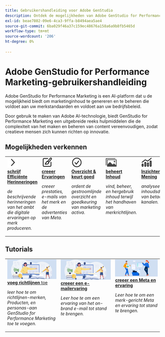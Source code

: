 ```yaml
---
title: Gebruikershandleiding voor Adobe GenStudio
description: Ontdek de mogelijkheden van Adobe GenStudio for Performance Marketing. Leer hoe u snel online middelen kunt maken, variaties kunt genereren en ervaringen kunt optimaliseren.
exl-id: beae7802-09e6-4ca3-9ffa-b8494aea5ae4
source-git-commit: 6ba029f46a37c159ec48676a158a6a9b8fb5465d
workflow-type: tm+mt
source-wordcount: '206'
ht-degree: 0%

---
```


# Adobe GenStudio for Performance Marketing-gebruikershandleiding

Adobe GenStudio for Performance Marketing is een AI-platform dat u de mogelijkheid biedt om marketinginhoud te genereren en te beheren die voldoet aan uw merkstandaarden en voldoet aan uw bedrijfsbeleid.

Door gebruik te maken van Adobe AI-technologie, biedt GenStudio for Performance Marketing een uitgebreide reeks hulpmiddelen die de complexiteit van het maken en beheren van content vereenvoudigen, zodat creatieve mensen zich kunnen richten op innovatie.

## Mogelijkheden verkennen

<table style="table-layout:fixed">
<tr style="border: 0;">
   <td valign="top">
      <a href="../user-guide/effective-prompts.md">
      <img alt="Rechterchthoek" src="../assets/icons/icon-chevronRight.svg" width="35">
      </a>
      <div>
         <a href="../user-guide/effective-prompts.md">
         <strong> schrijf Efficiënte Herinneringen </strong>
         </a>
      </div>
      <p>
         <em> de beschrijvende herinneringen van het ambt die digitale ervaringen op merk produceren.</em>
      </p>
   </td>
   <td valign="top">
      <a href="../user-guide/create/overview.md">
      <img alt="Penseel" src="../assets/icons/icon-create.svg" width="35">
      </a>
      <div>
         <a href="../user-guide/create/overview.md">
         <strong> creeer Ervaringen </strong>
         </a>
      </div>
      <p>
         <em> creeer prestaties, e-mails van het merk en de advertenties van Meta.</em>
      </p>
   </td>
   <td valign="top">
      <a href="../user-guide/approvals/overview.md">
      <img alt="Vinkje" src="../assets/icons/icon-checkmarkCircle.svg" width="35">
      </a>
      <div>
         <a href="../user-guide/approvals/overview.md">
         <strong> Overzicht &amp; keurt goed </strong>
         </a>
      </div>
      <p>
         <em> ordent de gestroomlijnde overzicht en goedkeuring van marketing activa.</em>
      </p>
   </td>
   <td valign="top">
      <a href="../user-guide/content/overview.md">
      <img alt="Raster" src="../assets/icons/icon-images.svg" width="35">
      </a>
      <div>
         <a href="../user-guide/content/overview.md">
         <strong> beheert Inhoud </strong>
         </a>
      </div>
      <p>
         <em> vind, beheer, en hergebruik inhoud terwijl het handhaven van merkrichtlijnen.</em>
      </p>
   </td>
   <td valign="top">
      <a href="../user-guide/insights/overview.md">
      <img alt="Diagram" src="../assets/icons/icon-dataAnalytics.svg" width="35">
      </a>
      <div>
         <a href="../user-guide/insights/overview.md">
         <strong> Inzichten van de Mening </strong>
         </a>
      </div>
      <p>
         <em> analyseer de inhoudsdoeltreffendheid van betaalde media kanalen.</em>
      </p>
   </td>
</tr>
</table>

## Tutorials

<table style="table-layout:fixed">
<td valign="top">
   <div>
      <a href="/help/user-guide/guidelines/add-guidelines.md">
      <img alt="Richtlijnen toevoegen" src="../assets/card-create-assets.png">
      <strong> voeg richtlijnen </strong> toe
      </a>
   </div>
   <p>
      <em> leer hoe te om richtlijnen-merken, Producten, en personas-aan GenStudio for Performance Marketing toe te voegen.</em>
   </p>
</td>
<td valign="top">
   <div>
      <a href="/help/tutorials/create-email-experience.md">
      <img alt="Ideeën, boeken, potlood, computer" src="../assets/card-create-assets.png">
      <strong> creeer een e-mailervaring </strong>
      </a>
   </div>
   <p>
      <em> Leer hoe te om een ervaring van het on-brand e-mail tot stand te brengen.</em>
   </p>
</td>
<td valign="top">
   <div>
      <a href="/help/tutorials/create-meta-ad.md">
      <img alt="Personen die bestanden naar een map verplaatsen" src="../assets/card-manage-content.png">
      <strong> creeer een Meta en ervaring </strong>
      </a>
   </div>
   <p>
      <em> Leer hoe te om een merk-gericht Meta en ervaring tot stand te brengen.</em>
   </p>
</td>
</table>
